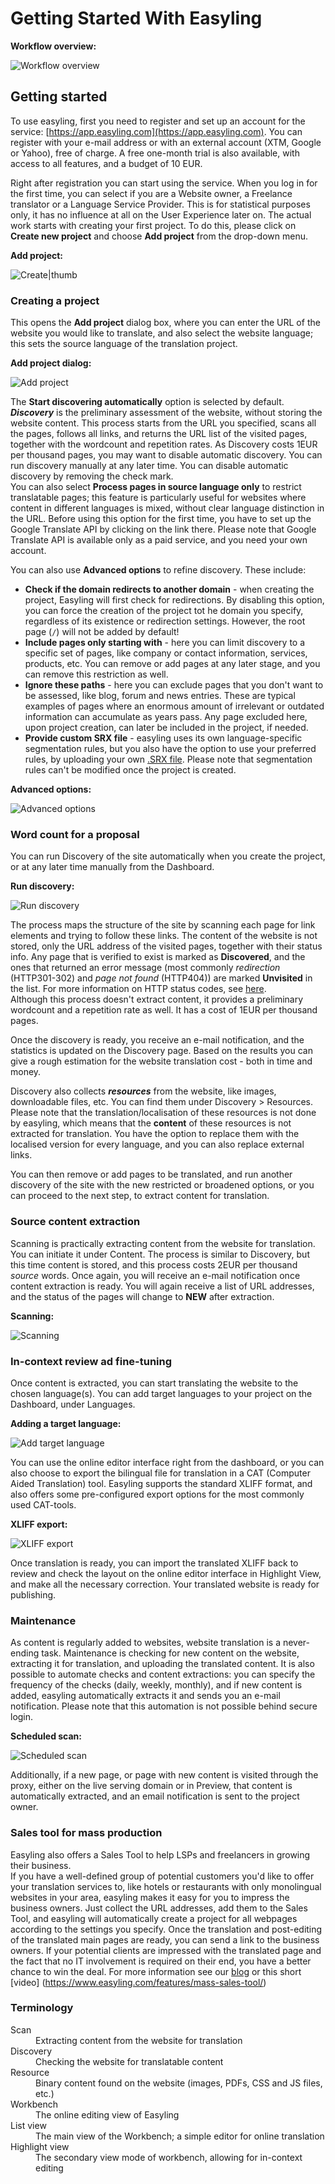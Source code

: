 # Getting Started With Easyling

**Workflow overview:**

![Workflow overview](/img/workflow.png)  

## Getting started

To use easyling, first you need to register and set up an account for the service: [https://app.easyling.com](https://app.easyling.com). You can register with your e-mail address or with an external account (XTM, Google or Yahoo), free of charge. A free one-month trial is also available, with access to all features, and a budget of 10 EUR.  

Right after registration you can start using the service. When you log in for the first time, you can select if you are a Website owner, a Freelance translator or a Language Service Provider. This is for statistical purposes only, it has no influence at all on the User Experience later on. The actual work starts with creating your first project. To do this, please click on **Create new project** and choose **Add project** from the drop-down menu.

**Add project:**

![Create|thumb](/img/create.png)  

### Creating a project

This opens the **Add project** dialog box, where you can enter the URL of the website you would like to translate, and also select the website language; this sets the source language of the translation project.  


**Add project dialog:**

![Add project](/img/add.png)  

The **Start discovering automatically** option is selected by default.<br>***Discovery*** is the preliminary assessment of the website, without storing the website content. This process starts from the URL you specified, scans all the pages, follows all links, and returns the URL list of the visited pages, together with the wordcount and repetition rates. As Discovery costs 1EUR per thousand pages, you may want to disable automatic discovery. You can run discovery manually at any later time. You can disable automatic discovery by removing the check mark.  
You can also select **Process pages in source language only** to restrict translatable pages; this feature is particularly useful for websites where content in different languages is mixed, without clear language distinction in the URL. Before using this option for the first time, you have to set up the Google Translate API by clicking on the link there. Please note that Google Translate API is available only as a paid service, and you need your own account.  

You can also use **Advanced options** to refine discovery. These include:  
- **Check if the domain redirects to another domain** - when creating the project, Easyling will first check for redirections. By disabling this option, you can force the creation of the project tot he domain you specify, regardless of its existence or redirection settings. However, the root page (`/`) will not be added by default!  
- **Include pages only starting with** - here you can limit discovery to a specific set of pages, like company  or contact information, services, products, etc. You can remove or add pages at any later stage, and you can remove this restriction as well.  
- **Ignore these paths** - here you can exclude pages that you don't want to be assessed, like blog, forum and news entries. These are typical examples of pages where an enormous amount of irrelevant or outdated information can accumulate as years pass. Any page excluded here, upon project creation, can later be included in the project, if needed.   
- **Provide custom SRX file** - easyling uses its own language-specific segmentation rules, but you also have the option to use your preferred rules, by uploading your own [.SRX file](https://en.wikipedia.org/wiki/Segmentation_Rules_eXchange). Please note that segmentation rules can't be modified once the project is created.  

**Advanced options:**

![Advanced options](/img/add-advanced.png)  

### Word count for a proposal

You can run Discovery of the site automatically when you create the project, or at any later time manually from the Dashboard.

**Run discovery:**

![Run discovery](/img/discovery.png)  

The process maps the structure of the site by scanning each page for link elements and trying to follow these links. The content of the website is not stored, only the URL address of the visited pages, together with their status info. Any page that is verified to exist is marked as **Discovered**, and the ones that returned an error message (most commonly *redirection* (HTTP301-302) and *page not found* (HTTP404)) are marked **Unvisited** in the list. For more information on HTTP status codes, see [here](https://en.wikipedia.org/wiki/List_of_HTTP_status_codes "HTTP Status Codes on Wikipedia").  
Although this process doesn't extract content, it provides a preliminary wordcount and a repetition rate as well. It has a cost of 1EUR per thousand pages.  

Once the discovery is ready, you receive an e-mail notification, and the statistics is updated on the Discovery page. Based on the results you can give a rough estimation for the website translation cost - both in time and money.  

Discovery also collects ***resources*** from the website, like images, downloadable files, etc. You can find them under Discovery > Resources.  
Please note that the translation/localisation of these resources is not done by easyling, which means that the **content** of these resources is not extracted for translation. You have the option to replace them with the localised version for every language, and you can also replace external links.

You can then remove or add pages to be translated, and run another discovery of the site with the new restricted or broadened options, or you can proceed to the next step, to extract content for translation.

### Source content extraction

Scanning is practically extracting content from the website for translation. You can initiate it under Content. The process is similar to Discovery, but this time content is stored, and this process costs 2EUR per thousand *source* words. Once again, you will receive an e-mail notification once content extraction is ready. You will again receive a list of URL addresses, and the status of the pages will change to **NEW** after extraction.

**Scanning:**

![Scanning](/img/scan.png)  


### In-context review ad fine-tuning

Once content is extracted, you can start translating the website to the chosen language(s). You can add target languages to your project on the Dashboard, under Languages.  

**Adding a target language:**

![Add target language](/img/add-target-language.png)  

You can use the online editor interface right from the dashboard, or you can also choose to export the bilingual file for translation in a CAT (Computer Aided Translation) tool. Easyling supports the standard XLIFF format, and also offers some pre-configured export options for the most commonly used CAT-tools.  


**XLIFF export:**

![XLIFF export](/img/export-bilingual.png)  

Once translation is ready, you can import the translated XLIFF back to review and check the layout on the online editor interface in Highlight View, and make all the necessary correction. Your translated website is ready for publishing.  

### Maintenance

As content is regularly added to websites, website translation is a never-ending task. Maintenance is checking for new content on the website, extracting it for translation, and uploading the translated content. It is also possible to automate checks and content extractions: you can specify the frequency of the checks (daily, weekly, monthly), and if new content is added, easyling automatically extracts it and sends you an e-mail notification. Please note that this automation is not possible behind secure login.


**Scheduled scan:**

![Scheduled scan](/img/scheduledScan.png)  

Additionally, if a new page, or page with new content is visited through the proxy, either on the live serving domain or in Preview, that content is automatically extracted, and an email notification is sent to the project owner.     


### Sales tool for mass production

Easyling also offers a Sales Tool to help LSPs and freelancers in growing their business.   
If you have a well-defined group of potential customers you'd like to offer your translation services to, like hotels or restaurants with only monolingual websites in your area, easyling makes it easy for you to impress the business owners. Just collect the URL addresses, add them to the Sales Tool, and easyling will automatically create a project for all webpages according to the settings you specify. Once the translation and post-editing of the translated main pages are ready, you can send a link to the business owners. If your potential clients are impressed with the translated page and the fact that no IT involvement is required on their end, you have a better chance to win the deal.
For more information see our [blog](https://www.easyling.com/blog/try-sales-tool-lsps-freelancers/) or this short [video] (https://www.easyling.com/features/mass-sales-tool/)  

### Terminology

<dl>
<dt>Scan</dt><dd>Extracting content from the website for translation</dd>
<dt>Discovery</dt><dd>Checking the website for translatable content</dd>
<dt>Resource</dt><dd>Binary content found on the website (images, PDFs, CSS and JS files, etc.)</dd>
<dt>Workbench</dt><dd>The online editing view of Easyling</dd>
<dt>List view</dt><dd>The main view of the Workbench; a simple editor for online translation</dd>
<dt>Highlight view</dt><dd>The secondary view mode of workbench, allowing for in-context editing</dd>
</dl>
